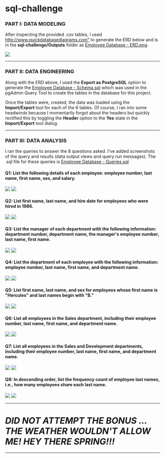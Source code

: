 # sql-challenge

<h3>PART I: DATA MODELING</h3>
<p>After inspecting the provided .csv tables, I used <a href="http://www.quickdatabasediagrams.com" target="_blank">http://www.quickdatabasediagrams.com"</a> to generate the ERD below and is in the <b>sql-challenge/Outputs</b> folder as <a href="https://github.com/maali007/sql-challenge/blob/main/Output/Employee%20Database%20-%20ERD.png" target="_blank">Employee Database - ERD.png</a>.</p>

<img src="https://github.com/maali007/sql-challenge/blob/main/Output/Employee%20Database%20-%20ERD.png">

<hr>

<h3>PART II: DATA ENGINEERING</h3>

<p>Along with the ERD above, I used the <b>Export as PostgreSQL</b> option to generate the <a href="https://github.com/maali007/sql-challenge/blob/main/Output/Employee%20Database%20-%20Schema.sql" target="_blank">Employee Database - Schema.sql</a> which was used in the pgAdmin Query Tool to create the tables in the database for this project.</p>

<p>Once the tables were, created, the data was loaded using the <b>Import/Export</b> tool for each of the 6 tables. Of course, I ran into some headwinds because I momentarily forgot about the headers but quickly rectified this by toggling the <b>Header</b> option to the <b>Yes</b> state in the <b>Import/Export</b> tool dialog.</p>

<hr>

<h3>PART III: DATA ANALYSIS</h3>

<p>I ran the queries to answer the 8 questions asked. I've added screenshots of the query and results (data output views and query run messages). The .sql file for these queries is <a href="https://github.com/maali007/sql-challenge/blob/main/Output/Employee%20Database%20-%20Queries.sql" target="_blank">Employee Database - Queries.sql</a></p>

<h4>Q1: List the following details of each employee: employee number, last name, first name, sex, and salary.</h4>

<img src="https://github.com/maali007/sql-challenge/blob/main/Resources/Query%20Data%20Outputs%20and%20Messages/Q1%20-%20DATA%20OUTPUT.png">
<img src="https://github.com/maali007/sql-challenge/blob/main/Resources/Query%20Data%20Outputs%20and%20Messages/Q1%20-%20MESSAGES.png">

<h4>Q2: List first name, last name, and hire date for employees who were hired in 1986.</h4>

<img src="https://github.com/maali007/sql-challenge/blob/main/Resources/Query%20Data%20Outputs%20and%20Messages/Q2%20-%20DATA%20OUTPUT.png">
<img src="https://github.com/maali007/sql-challenge/blob/main/Resources/Query%20Data%20Outputs%20and%20Messages/Q2%20-%20MESSAGES.png">

<h4>Q3: List the manager of each department with the following information: department number, department name, the manager's employee number, last name, first name.</h4>

<img src="https://github.com/maali007/sql-challenge/blob/main/Resources/Query%20Data%20Outputs%20and%20Messages/Q3%20-%20DATA%20OUTPUT.png">
<img src="https://github.com/maali007/sql-challenge/blob/main/Resources/Query%20Data%20Outputs%20and%20Messages/Q3%20-%20MESSAGES.png">

<h4>Q4: List the department of each employee with the following information: employee number, last name, first name, and department name.</h4>

<img src="https://github.com/maali007/sql-challenge/blob/main/Resources/Query%20Data%20Outputs%20and%20Messages/Q4%20-%20DATA%20OUTPUT.png">
<img src="https://github.com/maali007/sql-challenge/blob/main/Resources/Query%20Data%20Outputs%20and%20Messages/Q4%20-%20MESSAGES.png">

<h4>Q5: List first name, last name, and sex for employees whose first name is "Hercules" and last names begin with "B."</h4>

<img src="https://github.com/maali007/sql-challenge/blob/main/Resources/Query%20Data%20Outputs%20and%20Messages/Q5%20-%20DATA%20OUTPUT.png">
<img src="https://github.com/maali007/sql-challenge/blob/main/Resources/Query%20Data%20Outputs%20and%20Messages/Q5%20-%20MESSAGES.png">

<h4>Q6: List all employees in the Sales department, including their employee number, last name, first name, and department name.</h4>

<img src="https://github.com/maali007/sql-challenge/blob/main/Resources/Query%20Data%20Outputs%20and%20Messages/Q6%20-%20DATA%20OUTPUT.png">
<img src="https://github.com/maali007/sql-challenge/blob/main/Resources/Query%20Data%20Outputs%20and%20Messages/Q6%20-%20MESSAGES.png">

<h4>Q7: List all employees in the Sales and Development departments, including their employee number, last name, first name, and department name.</h4>

<img src="https://github.com/maali007/sql-challenge/blob/main/Resources/Query%20Data%20Outputs%20and%20Messages/Q7%20-%20DATA%20OUTPUT.png">
<img src="https://github.com/maali007/sql-challenge/blob/main/Resources/Query%20Data%20Outputs%20and%20Messages/Q7%20-%20MESSAGES.png">

<h4>Q8: In descending order, list the frequency count of employee last names, i.e., how many employees share each last name.</h4>

<img src="https://github.com/maali007/sql-challenge/blob/main/Resources/Query%20Data%20Outputs%20and%20Messages/Q8%20-%20DATA%20OUTPUT.png">
<img src="https://github.com/maali007/sql-challenge/blob/main/Resources/Query%20Data%20Outputs%20and%20Messages/Q8%20-%20MESSAGES.png">

<hr>

<h1><em>DID NOT ATTEMPT THE BONUS ... THE WEATHER WOULDN'T ALLOW ME! HEY THERE SPRING!!!</em></h1>

<hr>
